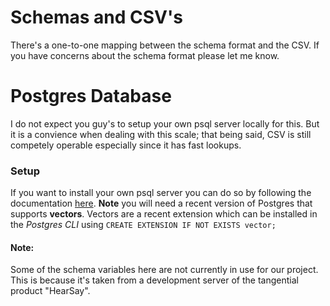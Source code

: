 # Schemas and CSV's

There's a one-to-one mapping between the schema format and the CSV. If you have concerns about the schema format please let me know. 

# Postgres Database

I do not expect you guy's to setup your own psql server locally for this. But it is a convience when dealing with this scale; that being said, CSV is still competely operable especially since it has fast lookups.

### Setup
If you want to install your own psql server you can do so by following the documentation [here](https://www.postgresql.org/download/). __Note__ you will need a recent version of Postgres that supports __vectors__.
Vectors are a recent extension which can be installed in the _Postgres CLI_ using `CREATE EXTENSION IF NOT EXISTS vector;`


#### Note:
Some of the schema variables here are not currently in use for our project. This is because it's taken from a development server of the tangential product "HearSay". 
